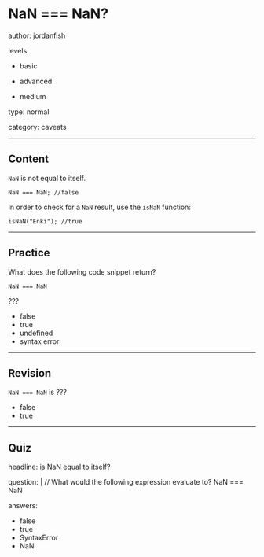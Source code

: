 # NaN === NaN?
author: jordanfish

levels:

  - basic

  - advanced

  - medium

type: normal

category: caveats

---
## Content

`NaN` is not equal to itself.
```
NaN === NaN; //false
```
In order to check for a `NaN` result, use the `isNaN` function:
```
isNaN("Enki"); //true
```

---
## Practice

What does the following code snippet return?
```
NaN === NaN
```
???

* false
* true
* undefined
* syntax error

---
## Revision

`NaN === NaN` is ???
* false
* true

---
## Quiz

headline: is NaN equal to itself?

question: |
  // What would the following expression evaluate to?
  NaN === NaN

answers:
  - false
  - true
  - SyntaxError
  - NaN
